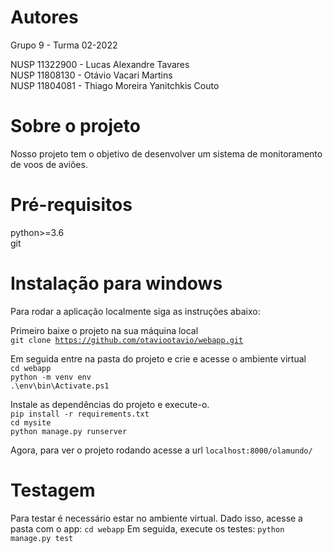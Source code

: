 # Autores
Grupo 9 - Turma 02-2022

NUSP 11322900 - Lucas Alexandre Tavares \
NUSP 11808130 - Otávio Vacari Martins \
NUSP 11804081 - Thiago Moreira Yanitchkis Couto

# Sobre o projeto 

Nosso projeto tem o objetivo de desenvolver um sistema de monitoramento de voos de aviões.
# Pré-requisitos 

python>=3.6 \
git

# Instalação para windows

Para rodar a aplicação localmente siga as instruções abaixo:

Primeiro baixe o projeto na sua máquina local\
<code>git clone https://github.com/otaviootavio/webapp.git </code>

Em seguida entre na pasta do projeto e crie e acesse o ambiente virtual \
<code>cd webapp</code>\
<code>python -m venv env</code>\
<code>.\env\bin\Activate.ps1</code>

Instale as dependências do projeto e execute-o.\
<code>pip install -r requirements.txt</code>\
<code>cd mysite</code>\
<code>python manage.py runserver</code>

Agora, para ver o projeto rodando acesse a url <code>localhost:8000/olamundo/</code>

# Testagem
Para testar é necessário estar no ambiente virtual. Dado isso, acesse a pasta com o app:
```cd webapp```
Em seguida, execute os testes:
```python manage.py test```
